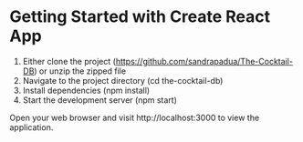 # Getting Started with Create React App

1. Either clone the project (https://github.com/sandrapadua/The-Cocktail-DB) or unzip the zipped file
2. Navigate to the project directory (cd the-cocktail-db)
3. Install dependencies (npm install)
4. Start the development server (npm start)

Open your web browser and visit http://localhost:3000 to view the application.



